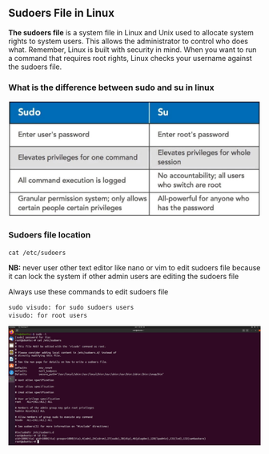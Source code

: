 ## Sudoers File in Linux
**The sudoers file** is a system file in Linux and Unix used to allocate system rights to system users. This allows the administrator to control who does what. Remember, Linux is built with security in mind. When you want to run a command that requires root rights, Linux checks your username against the sudoers file.

### What is the difference between sudo and su in linux
![](/images/sudoers1.JPG)


### Sudoers file location
```
cat /etc/sudoers
```
**NB:** never user other text editor like nano or vim to edit sudoers file because it can lock the system if other admin users are editing the sudoers file

Always use these commands to edit sudoers file
```
sudo visudo: for sudo sudoers users
visudo: for root users
```

![](/images/sudoers2.JPG)
